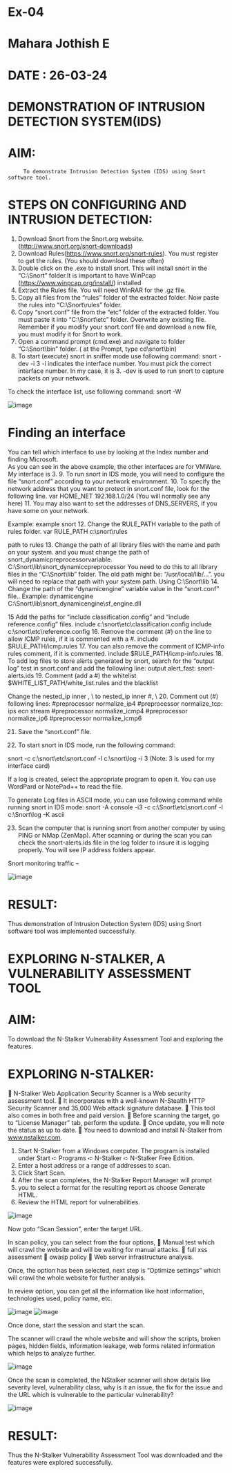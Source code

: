 # Ex-04
# Mahara Jothish E
# DATE : 26-03-24
# DEMONSTRATION OF INTRUSION DETECTION SYSTEM(IDS) 
 
# AIM: 
         To demonstrate Intrusion Detection System (IDS) using Snort software tool. 
 
 
# STEPS ON CONFIGURING AND INTRUSION DETECTION: 
 
1. Download Snort from the Snort.org website. (http://www.snort.org/snort-downloads) 
2. Download Rules(https://www.snort.org/snort-rules). You must register to get the rules. 
(You should download these often) 
3. Double click on the .exe to install snort.  This will install snort in the “C:\Snort” folder.It is 
important to have WinPcap (https://www.winpcap.org/install/) installed 
4. Extract the Rules file. You will need WinRAR for the .gz file. 
5. Copy all files from the “rules” folder of the extracted folder.  Now paste the rules into 
“C:\Snort\rules” folder. 
6. Copy “snort.conf” file from the “etc” folder of the extracted folder.  You must paste it into 
“C:\Snort\etc” folder. Overwrite any      existing file.  Remember if you modify your 
snort.conf file and download a new file, you must modify it for Snort to work. 
7. Open a command prompt (cmd.exe) and navigate to folder “C:\Snort\bin” folder. ( at the 
Prompt, type cd\snort\bin) 
8. To start (execute) snort in sniffer mode use following command: 
snort -dev -i 3 -i indicates the interface number.  You must pick the correct interface number.  In my case, it 
is 3. 
 -dev is used to run snort to capture packets on your network. 
 
To check the interface list,  use following command: 
 snort   -W 
 
 ![image](https://github.com/IsaacAIML2023/Ex-04_CNS/assets/158465339/83d7de69-ebad-45e4-a444-3b5fdce21db9)


# Finding an interface 
 
You can tell which interface to use by looking at the Index number and finding Microsoft.  
As you can see in the above example, the other interfaces are for VMWare.  My interface is 
3. 
9. To run snort in IDS mode, you will need to configure the file “snort.conf” according to 
your network environment. 
10. To specify the network address that you want to protect in snort.conf file, look for the 
following line. 
var HOME_NET 192.168.1.0/24  (You will normally see any here) 
11. You may also want to set the addresses of DNS_SERVERS, if you have some on your 
network. 
 
Example: 
example snort 
12. Change the RULE_PATH variable to the path of rules folder. 
 var RULE_PATH c:\snort\rules 
 
path to rules 
13. Change the path of all library files with the name and path on your system. and you must 
change the path    of snort_dynamicpreprocessorvariable. 
C:\Snort\lib\snort_dynamiccpreprocessor 
You need to do this to all library files in the “C:\Snort\lib” folder. The old path might be: 
“/usr/local/lib/…”. you will need to    replace that path with your system path.  Using 
C:\Snort\lib 
14. Change the path of the “dynamicengine” variable value in the “snort.conf” file.. 
Example: 
 dynamicengine C:\Snort\lib\snort_dynamicengine\sf_engine.dll  
 
15 Add the paths for “include classification.config” and “include reference.config” files. 
  include c:\snort\etc\classification.config 
include c:\snort\etc\reference.config 
16. Remove the comment (#) on the line to allow ICMP rules, if it is  commented with a #. 
 include $RULE_PATH/icmp.rules 
17. You can also remove the comment of ICMP-info rules comment, if it is commented. 
 include $RULE_PATH/icmp-info.rules 
18. To add log files to store alerts generated by snort,  search for the “output log” test in 
snort.conf and add the following line: 
output alert_fast: snort-alerts.ids 
19.  Comment (add a #) the  whitelist $WHITE_LIST_PATH/white_list.rules and the 
blacklist 
 
Change the nested_ip inner , \  to nested_ip inner #, \ 
20. Comment out (#) following lines: 
#preprocessor normalize_ip4 
#preprocessor normalize_tcp: ips ecn stream 
#preprocessor normalize_icmp4 
#preprocessor normalize_ip6 
#preprocessor normalize_icmp6 
 
21. Save the “snort.conf” file. 
 
 
22. To start snort in IDS mode, run the following command: 
 
snort -c c:\snort\etc\snort.conf -l c:\snort\log -i 3 
(Note: 3 is used for my interface card) 
 
If a log is created, select the appropriate program to open it.  You can use WordPard or 
NotePad++ to read the file. 
 
To generate Log files in ASCII mode, you can use following command while running snort 
in IDS mode: 
snort -A console -i3 -c c:\Snort\etc\snort.conf -l c:\Snort\log -K ascii 
 
23. Scan the computer that is  running snort from another computer by using PING or NMap 
(ZenMap). 
After scanning or during the scan you can check the snort-alerts.ids file in the log folder to 
insure it is logging properly.  You will see IP address folders appear. 
 
Snort monitoring traffic – 
 
 ![image](https://github.com/IsaacAIML2023/Ex-04_CNS/assets/158465339/95bdedbe-90ce-41d1-a19f-c50ba02394c1)

 
# RESULT: 
  Thus  demonstration of Intrusion Detection System (IDS) using Snort software tool was implemented successfully. 







  # EXPLORING N-STALKER, A VULNERABILITY ASSESSMENT TOOL 
  
 # AIM: 
 To download the N-Stalker Vulnerability Assessment Tool and exploring the features. 
 
# EXPLORING N-STALKER: 
 N-Stalker Web Application Security Scanner is a Web security assessment tool. 
 It incorporates with a well-known N-Stealth HTTP Security Scanner and 35,000 Web 
attack signature database. 
 This tool also comes in both free and paid version. 
 Before scanning the target, go to “License Manager” tab, perform the update. 
 Once update, you will note the status as up to date. 
 You need to download and install N-Stalker from www.nstalker.com. 
 
1. Start N-Stalker from a Windows computer. The program is installed under Start ➪ 
Programs ➪ N-Stalker ➪ N-Stalker Free Edition.  
2. Enter a host address or a range of addresses to scan. 
3. Click Start Scan. 
4. After the scan completes, the N-Stalker Report Manager will prompt 
5. you to select a format for the resulting report as choose Generate HTML. 
6. Review the HTML report for vulnerabilities. 
 
 ![image](https://github.com/IsaacAIML2023/Ex-04_CNS/assets/158465339/f83917c1-ed89-4125-a6fa-a060fe755cb2)

 
Now goto “Scan Session”, enter the target URL. 
 
In scan policy, you can select from the four options, 
 Manual test which will crawl the website and will be waiting for manual attacks. 
 full xss assessment 
 owasp policy 
 Web server infrastructure analysis. 
 
Once, the option has been selected, next step is “Optimize settings” which will crawl the 
whole website for further analysis. 
 
In review option, you can get all the information like host information, technologies used, 
policy name, etc. 
 
![image](https://github.com/IsaacAIML2023/Ex-04_CNS/assets/158465339/5b783b6d-347a-4bd4-a8f9-64cbcd13b75b)
![image](https://github.com/IsaacAIML2023/Ex-04_CNS/assets/158465339/d6fa80c9-7025-4a28-b02b-796decebd7c9)

Once done, start the session and start the scan.  
 
The scanner will crawl the whole website and will show the scripts, broken pages, hidden 
fields, information leakage, web forms related information which helps to analyze further. 
 
 ![image](https://github.com/IsaacAIML2023/Ex-04_CNS/assets/158465339/3d6104f7-f217-45a8-9faa-ee117a4c6d3b)

Once the scan is completed, the NStalker scanner will show details like severity level, 
vulnerability class, why is it an issue, the fix for the issue and the URL which is vulnerable to 
the particular vulnerability? 
 
 ![image](https://github.com/IsaacAIML2023/Ex-04_CNS/assets/158465339/7bff201b-2d00-43aa-9bc0-fa7681ade360)

 
# RESULT:
  Thus the N-Stalker Vulnerability Assessment Tool was downloaded and  the features were explored successfully. 

